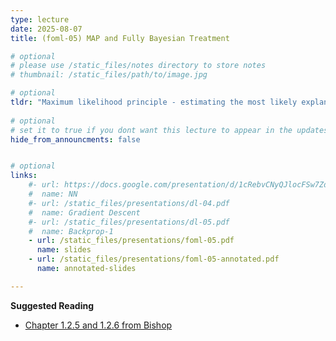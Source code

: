```yaml
---
type: lecture
date: 2025-08-07
title: (foml-05) MAP and Fully Bayesian Treatment

# optional
# please use /static_files/notes directory to store notes
# thumbnail: /static_files/path/to/image.jpg

# optional
tldr: "Maximum likelihood principle - estimating the most likely explanation of the data."
  
# optional
# set it to true if you dont want this lecture to appear in the updates section
hide_from_announcments: false


# optional
links: 
    #- url: https://docs.google.com/presentation/d/1cRebvCNyQJlocFSw7ZdAgM7NPZMNd49_6jfU4V1Vgj4/edit?usp=sharing
    #  name: NN
    #- url: /static_files/presentations/dl-04.pdf
    #  name: Gradient Descent
    #- url: /static_files/presentations/dl-05.pdf
    #  name: Backprop-1
    - url: /static_files/presentations/foml-05.pdf
      name: slides
    - url: /static_files/presentations/foml-05-annotated.pdf
      name: annotated-slides

---
```


**Suggested Reading**
- [Chapter 1.2.5 and 1.2.6 from Bishop](https://www.microsoft.com/en-us/research/uploads/prod/2006/01/Bishop-Pattern-Recognition-and-Machine-Learning-2006.pdf)
